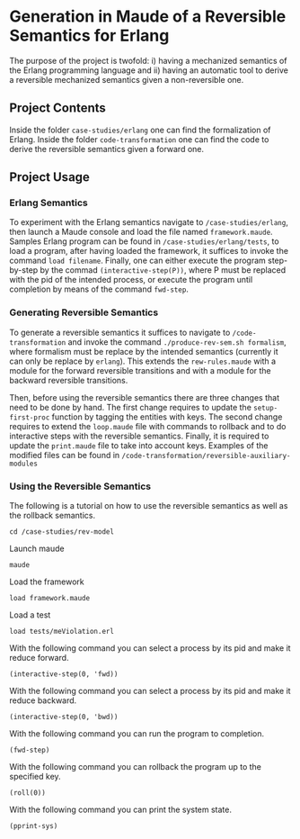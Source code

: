 # Generation in Maude of a Reversible Semantics for Erlang

The purpose of the project is twofold: i) having a mechanized semantics of the Erlang programming language and ii) having an automatic tool to derive a reversible mechanized semantics given a non-reversible one.

## Project Contents
Inside the folder `case-studies/erlang` one can find the formalization of Erlang. 
Inside the folder `code-transformation` one can find the code to derive the reversible semantics given a forward one.

## Project Usage
### Erlang Semantics
To experiment with the Erlang semantics navigate to `/case-studies/erlang`, then launch a Maude console and load the file named `framework.maude`.
Samples Erlang program can be found in `/case-studies/erlang/tests`, to load a program, after having loaded the framework, it suffices to invoke the command `load filename`. Finally, one can either execute the program step-by-step by the commad `(interactive-step(P))`, where P must be replaced with the pid of the intended process, or execute the program until completion by means of the command `fwd-step`.


### Generating Reversible Semantics
To generate a reversible semantics it suffices to navigate to `/code-transformation` and invoke the command `./produce-rev-sem.sh formalism`, where formalism must be replace by the intended semantics (currently it can only be replace by `erlang`). This extends the `rew-rules.maude` with a module for the forward reversible transitions and with a module for the backward reversible transitions.

Then, before using the reversible semantics there are three changes that need to be done by hand. The first change requires to update the `setup-first-proc` function by tagging the entities with keys. The second change requires to extend the `loop.maude` file with commands to rollback and to do interactive steps with the reversible semantics. Finally, it is required to update the `print.maude` file to take into account keys. Examples of the modified files can be found in `/code-transformation/reversible-auxiliary-modules` 

### Using the Reversible Semantics
The following is a tutorial on how to use the reversible semantics as well as the rollback semantics.

`cd /case-studies/rev-model`

Launch maude

`maude`

Load the framework

`load framework.maude`

Load a test

`load tests/meViolation.erl`

With the following command you can select a process by its pid and make it reduce forward.

`(interactive-step(0, 'fwd))`

With the following command you can select a process by its pid and make it reduce backward.

`(interactive-step(0, 'bwd))`

With the following command you can run the program to completion.

`(fwd-step)`

With the following command you can rollback the program up to the specified key.

`(roll(0))`

With the following command you can print the system state.

`(pprint-sys)`















